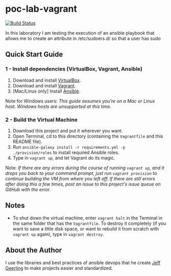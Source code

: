 # poc-lab-vagrant
[![Build Status](https://travis-ci.org/daverod24/poc-lab-vagrant.svg?branch=master)](https://travis-ci.org/daverod24/poc-lab-vagrant)

In this laboratory I am testing the execution of an ansible playbook that allows me to create an attribute in /etc/sudoers.d/ so that a user has sudo


## Quick Start Guide

### 1 - Install dependencies (VirtualBox, Vagrant, Ansible)

  1. Download and install [VirtualBox](https://www.virtualbox.org/wiki/Downloads).
  2. Download and install [Vagrant](http://www.vagrantup.com/downloads.html).
  3. [Mac/Linux only] Install [Ansible](http://docs.ansible.com/intro_installation.html).

Note for Windows users: *This guide assumes you're on a Mac or Linux host. Windows hosts are unsupported at this time.*

### 2 - Build the Virtual Machine

  1. Download this project and put it wherever you want.
  2. Open Terminal, cd to this directory (containing the `Vagrantfile` and this README file).
  3. Run `ansible-galaxy install -r requirements.yml -p ./provision/roles` to install required Ansible roles.
  4. Type in `vagrant up`, and let Vagrant do its magic.

Note: *If there are any errors during the course of running `vagrant up`, and it drops you back to your command prompt, just run `vagrant provision` to continue building the VM from where you left off. If there are still errors after doing this a few times, post an issue to this project's issue queue on GitHub with the error.*


## Notes

  - To shut down the virtual machine, enter `vagrant halt` in the Terminal in the same folder that has the `Vagrantfile`. To destroy it completely (if you want to save a little disk space, or want to rebuild it from scratch with `vagrant up` again), type in `vagrant destroy`.

## About the Author

I use the libraries and best practices of ansible devops that he create [Jeff Geerling](https://www.jeffgeerling.com/) to make projects easier and standardized.
